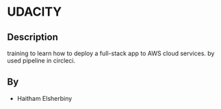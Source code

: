 # UDACITY

## Description
training to learn how to deploy a full-stack app to AWS cloud services. by used pipeline in circleci.

## By
* Haitham Elsherbiny